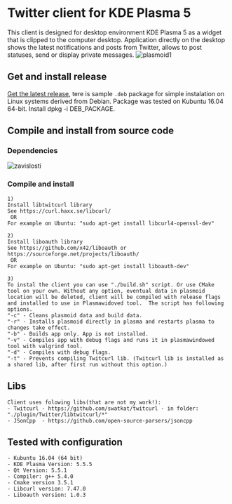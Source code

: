 # Twitter client for KDE Plasma 5
This client is designed for desktop environment KDE Plasma 5 as a widget that is clipped to the computer desktop. Application directly on the desktop shows the latest notifications and posts from Twitter, allows to post statuses, send or display private messages.
![plasmoid1](https://cloud.githubusercontent.com/assets/25787088/23183059/fd65f488-f87a-11e6-8e9a-e7297b43128f.png)

## Get and install release

[Get the latest release](https://github.com/ammarik/Plasmoid_Twitter_client/releases/latest), tere is sample `.deb` package for simple instalation on Linux systems derived from Debian. Package was tested on Kubuntu 16.04 64-bit. Install dpkg -i DEB_PACKAGE.

## Compile and install from source code
### Dependencies
![zavislosti](https://cloud.githubusercontent.com/assets/25787088/23183802/97940a0c-f87d-11e6-9a81-3535de0e78bf.png)
	
### Compile and install
	1)
	Install libtwitcurl library
	See https://curl.haxx.se/libcurl/
	 OR
	For example on Ubuntu: "sudo apt-get install libcurl4-openssl-dev"

	2)
	Install liboauth library
	See https://github.com/x42/liboauth or https://sourceforge.net/projects/liboauth/
	 OR
	For example on Ubuntu: "sudo apt-get install liboauth-dev"

	3)
	To instal the client you can use "./build.sh" script. Or use CMake tool on your own. Without any option, eventual data in plasmoid location will be deleted, client will be compiled with release flags and installed to use in Plasmawidoved tool.  The script has following options.
	"-c" - Cleans plasmoid data and build data.
	"-r" - Installs plasmoid directly in plasma and restarts plasma to changes take effect.
	"-b" - Builds app only. App is not installed.
	"-v" - Compiles app with debug flags and runs it in plasmawindowed tool with valgrind tool.
	"-d" - Compiles with debug flags.
	"-t" - Prevents compiling Twitcurl lib. (Twitcurl lib is installed as a shared lib, after first run without this option.)

## Libs
	Client uses folowing libs(that are not my work!):
	- Twitcurl - https://github.com/swatkat/twitcurl - in folder: "./plugin/Twitter/libtwitcurl/*"
	- JSonCpp  - https://github.com/open-source-parsers/jsoncpp 

## Tested with configuration
	- Kubuntu 16.04 (64 bit)
	- KDE Plasma Version: 5.5.5 
	- Qt Version: 5.5.1
	- Compiler: g++ 5.4.0
	- Cmake version 3.5.1
	- Libcurl version: 7.47.0
	- Liboauth version: 1.0.3

